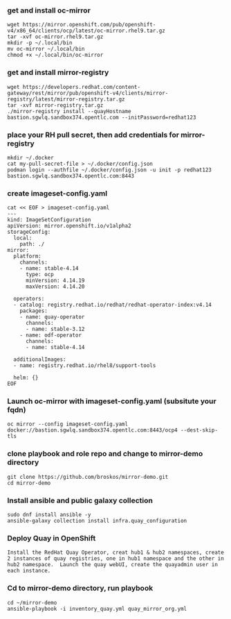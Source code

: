 ### get and install oc-mirror
```
wget https://mirror.openshift.com/pub/openshift-v4/x86_64/clients/ocp/latest/oc-mirror.rhel9.tar.gz
tar -xvf oc-mirror.rhel9.tar.gz
mkdir -p ~/.local/bin
mv oc-mirror ~/.local/bin
chmod +x ~/.local/bin/oc-mirror
```
### get and install mirror-registry
```
wget https://developers.redhat.com/content-gateway/rest/mirror/pub/openshift-v4/clients/mirror-registry/latest/mirror-registry.tar.gz
tar -xvf mirror-registry.tar.gz
./mirror-registry install --quayHostname bastion.sgwlq.sandbox374.opentlc.com --initPassword=redhat123
```

### place your RH pull secret, then add credentials for mirror-registry
```
mkdir ~/.docker
cat my-pull-secret-file > ~/.docker/config.json
podman login --authfile ~/.docker/config.json -u init -p redhat123 bastion.sgwlq.sandbox374.opentlc.com:8443
```

### create imageset-config.yaml
```
cat << EOF > imageset-config.yaml
---
kind: ImageSetConfiguration
apiVersion: mirror.openshift.io/v1alpha2
storageConfig:
  local:
    path: ./
mirror:
  platform:
    channels:
    - name: stable-4.14
      type: ocp
      minVersion: 4.14.19
      maxVersion: 4.14.20

  operators:
  - catalog: registry.redhat.io/redhat/redhat-operator-index:v4.14
    packages:
    - name: quay-operator
      channels:
      - name: stable-3.12
    - name: odf-operator
      channels:
      - name: stable-4.14

  additionalImages:
  - name: registry.redhat.io/rhel8/support-tools

  helm: {}
EOF
```

### Launch oc-mirror with imageset-config.yaml (subsitute your fqdn)
```
oc mirror --config imageset-config.yaml docker://bastion.sgwlq.sandbox374.opentlc.com:8443/ocp4 --dest-skip-tls 
```

### clone playbook and role repo and change to mirror-demo directory
```
git clone https://github.com/broskos/mirror-demo.git
cd mirror-demo

```
### Install ansible and public galaxy collection 
```
sudo dnf install ansible -y
ansible-galaxy collection install infra.quay_configuration
```
### Deploy Quay in OpenShift
```
Install the RedHat Quay Operator, creat hub1 & hub2 namespaces, create 2 instances of quay registries, one in hub1 namespace and the other in hub2 namespace.  Launch the quay webUI, create the quayadmin user in each instance.
```

### Cd to mirror-demo directory, run playbook
```
cd ~/mirror-demo
ansible-playbook -i inventory_quay.yml quay_mirror_org.yml
```